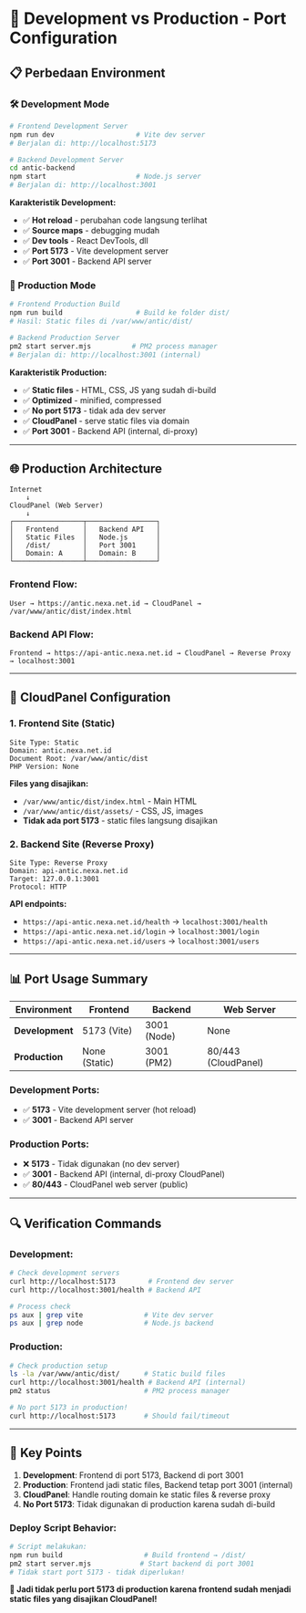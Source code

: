# 🔄 Development vs Production - Port Configuration

## 📋 **Perbedaan Environment**

### **🛠️ Development Mode**
```bash
# Frontend Development Server
npm run dev                    # Vite dev server
# Berjalan di: http://localhost:5173

# Backend Development Server  
cd antic-backend
npm start                      # Node.js server
# Berjalan di: http://localhost:3001
```

**Karakteristik Development:**
- ✅ **Hot reload** - perubahan code langsung terlihat
- ✅ **Source maps** - debugging mudah
- ✅ **Dev tools** - React DevTools, dll
- ✅ **Port 5173** - Vite development server
- ✅ **Port 3001** - Backend API server

### **🚀 Production Mode**
```bash
# Frontend Production Build
npm run build                  # Build ke folder dist/
# Hasil: Static files di /var/www/antic/dist/

# Backend Production Server
pm2 start server.mjs          # PM2 process manager
# Berjalan di: http://localhost:3001 (internal)
```

**Karakteristik Production:**
- ✅ **Static files** - HTML, CSS, JS yang sudah di-build
- ✅ **Optimized** - minified, compressed
- ✅ **No port 5173** - tidak ada dev server
- ✅ **CloudPanel** - serve static files via domain
- ✅ **Port 3001** - Backend API (internal, di-proxy)

---

## 🌐 **Production Architecture**

```
Internet
    ↓
CloudPanel (Web Server)
    ↓
┌─────────────────┬─────────────────┐
│   Frontend      │   Backend API   │
│   Static Files  │   Node.js       │
│   /dist/        │   Port 3001     │
│   Domain: A     │   Domain: B     │
└─────────────────┴─────────────────┘
```

### **Frontend Flow:**
```
User → https://antic.nexa.net.id → CloudPanel → /var/www/antic/dist/index.html
```

### **Backend API Flow:**
```
Frontend → https://api-antic.nexa.net.id → CloudPanel → Reverse Proxy → localhost:3001
```

---

## 🔧 **CloudPanel Configuration**

### **1. Frontend Site (Static)**
```
Site Type: Static
Domain: antic.nexa.net.id
Document Root: /var/www/antic/dist
PHP Version: None
```

**Files yang disajikan:**
- `/var/www/antic/dist/index.html` - Main HTML
- `/var/www/antic/dist/assets/` - CSS, JS, images
- **Tidak ada port 5173** - static files langsung disajikan

### **2. Backend Site (Reverse Proxy)**
```
Site Type: Reverse Proxy
Domain: api-antic.nexa.net.id
Target: 127.0.0.1:3001
Protocol: HTTP
```

**API endpoints:**
- `https://api-antic.nexa.net.id/health` → `localhost:3001/health`
- `https://api-antic.nexa.net.id/login` → `localhost:3001/login`
- `https://api-antic.nexa.net.id/users` → `localhost:3001/users`

---

## 📊 **Port Usage Summary**

| Environment | Frontend | Backend | Web Server |
|-------------|----------|---------|------------|
| **Development** | 5173 (Vite) | 3001 (Node) | None |
| **Production** | None (Static) | 3001 (PM2) | 80/443 (CloudPanel) |

### **Development Ports:**
- ✅ **5173** - Vite development server (hot reload)
- ✅ **3001** - Backend API server

### **Production Ports:**
- ❌ **5173** - Tidak digunakan (no dev server)
- ✅ **3001** - Backend API (internal, di-proxy CloudPanel)
- ✅ **80/443** - CloudPanel web server (public)

---

## 🔍 **Verification Commands**

### **Development:**
```bash
# Check development servers
curl http://localhost:5173        # Frontend dev server
curl http://localhost:3001/health # Backend API

# Process check
ps aux | grep vite               # Vite dev server
ps aux | grep node               # Node.js backend
```

### **Production:**
```bash
# Check production setup
ls -la /var/www/antic/dist/      # Static build files
curl http://localhost:3001/health # Backend API (internal)
pm2 status                       # PM2 process manager

# No port 5173 in production!
curl http://localhost:5173       # Should fail/timeout
```

---

## 🎯 **Key Points**

1. **Development**: Frontend di port 5173, Backend di port 3001
2. **Production**: Frontend jadi static files, Backend tetap port 3001 (internal)
3. **CloudPanel**: Handle routing domain ke static files & reverse proxy
4. **No Port 5173**: Tidak digunakan di production karena sudah di-build

### **Deploy Script Behavior:**
```bash
# Script melakukan:
npm run build                    # Build frontend → /dist/
pm2 start server.mjs            # Start backend di port 3001
# Tidak start port 5173 - tidak diperlukan!
```

**🎉 Jadi tidak perlu port 5173 di production karena frontend sudah menjadi static files yang disajikan CloudPanel!**